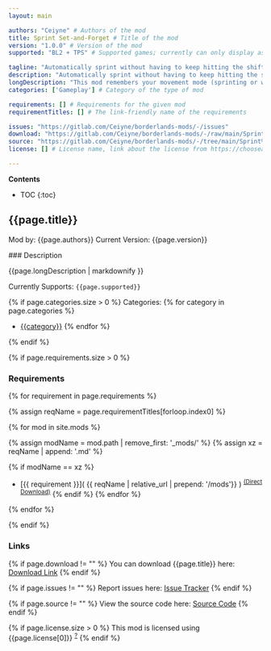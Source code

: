 ```yaml
---
layout: main

authors: "Ceiyne" # Authors of the mod
title: Sprint Set-and-Forget # Title of the mod
version: "1.0.0" # Version of the mod
supported: "BL2 + TPS" # Supported games; currently can only display as "BL2", "BL2 + TPS", or "TPS"

tagline: "Automatically sprint without having to keep hitting the shift key" # A short description of the mod itself.
description: "Automatically sprint without having to keep hitting the shift key" # This is set in order to keep the SEO proper
longDescription: "This mod remembers your movement mode (sprinting or walking): if you were sprinting the last time you moved, you will automatically start sprinting the next time you move. Pressing the Sprint key will switch back and forth between sprinting and walking at any time. There is a setting in Mod Options that controls whether you start out sprinting or walking when the game begins." # Description of what the mod can do
categories: ['Gameplay'] # Category of the type of mod

requirements: [] # Requirements for the given mod
requirementTitles: [] # The link-friendly name of the requirements

issues: "https://gitlab.com/Ceiyne/borderlands-mods/-/issues"
download: "https://gitlab.com/Ceiyne/borderlands-mods/-/raw/main/Sprint%20Set-and-Forget/Sprint_Set-and-Forget.zip?inline=false"
source: "https://gitlab.com/Ceiyne/borderlands-mods/-/tree/main/Sprint%20Set-and-Forget" # Link to source code
license: [] # License name, link about the license from https://choosealicense.com/

---
```

**Contents**
* TOC
{:toc}

## {{page.title}}

Mod by: {{page.authors}}
Current Version: {{page.version}}

<p></p>
### Description

{{page.longDescription | markdownify }}

Currently Supports: `{{page.supported}}`

{% if page.categories.size > 0 %}
Categories:
{% for category in page.categories %}
  * [{{category}}](/types/{{category}})
{% endfor %}
<p></p>
{% endif %}

{% if page.requirements.size > 0 %}
### Requirements

{% for requirement in page.requirements %}

{% assign reqName = page.requirementTitles[forloop.index0] %}

{% for mod in site.mods %}

{% assign modName = mod.path | remove_first: '_mods/' %}
{% assign xz = reqName | append: '.md' %}

{% if modName == xz %}
* [{{ requirement }}]( {{ reqName | relative_url | prepend: '/mods'}} ) <sup>[(Direct Download)]({{mod.download}})</sup>
{% endif %}
{% endfor %}

{% endfor %}
<p></p>
{% endif %}

### Links

{% if page.download != "" %}
You can download {{page.title}} here: [Download Link]({{page.download}})
{% endif %}

{% if page.issues != "" %}
Report issues here: [Issue Tracker]({{page.issues}})
{% endif %}

{% if page.source != "" %}
View the source code here: [Source Code]({{page.source}})
{% endif %}

{% if page.license.size > 0 %}
This mod is licensed using {{page.license[0]}} <sup>[?]({{page.license[1]}})</sup>
{% endif %}
